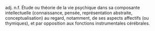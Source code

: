  adj. n.f. Étude ou théorie de la vie psychique dans sa composante intellectuelle (connaissance, pensée, représentation abstraite, conceptualisation) au regard, notamment, de ses aspects affectifs (ou thymiques), et par opposition aux fonctions instrumentales cérébrales.